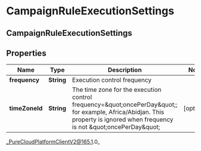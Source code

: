 # CampaignRuleExecutionSettings

## CampaignRuleExecutionSettings

## Properties

|Name | Type | Description | Notes|
|------------ | ------------- | ------------- | -------------|
| **frequency** | **String** | Execution control frequency | |
| **timeZoneId** | **String** | The time zone for the execution control frequency&#x3D;\&quot;oncePerDay\&quot;; for example, Africa/Abidjan. This property is ignored when frequency is not \&quot;oncePerDay\&quot; | [optional] |



_PureCloudPlatformClientV2@165.1.0_
